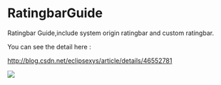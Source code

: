 # RatingbarGuide
Ratingbar Guide,include system origin ratingbar and custom ratingbar.

You can see the detail here :

http://blog.csdn.net/eclipsexys/article/details/46552781

![](https://github.com/xuyisheng/RatingbarGuide/blob/master/pic/pic.png)
